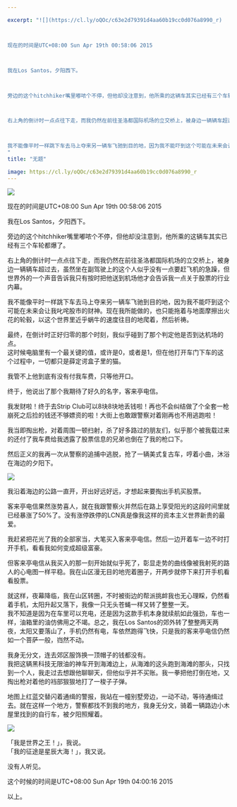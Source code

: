 ```yaml
---

excerpt: "![](https://cl.ly/oQOc/c63e2d79391d4aa60b19cc0d076a8990_r)



现在的时间是UTC+08:00 Sun Apr 19th 00:58:06 2015



我在Los Santos，夕阳西下。



旁边的这个hitchhiker嘴里嘟哝个不停，但他却没注意到，他所乘的这辆车其实已经有三个车轮都爆了。



右上角的倒计时一点点往下走，而我仍然在前往圣洛都国际机场的立交桥上，被身边一辆辆车超过去，虽然坐在副驾驶上的这个人似乎没有一点要赶飞机的急躁，但世界外的一个声音告诉我只有按时把他送到机场他才会告诉我一点关于股票的行业内幕。



我不能像平时一样跳下车去马上夺来另一辆车飞驰到目的地，因为我不能吓到这个可能在未来会让我叱咤股市的财神。现在我所能做的，也只能拖着与地面摩擦出火花的轮毂，以这个世界里近乎蜗牛的速度往目的地爬着，然后祈祷。
"
title: "无题"

image: https://cl.ly/oQOc/c63e2d79391d4aa60b19cc0d076a8990_r
---
```



![](https://cl.ly/oQOc/c63e2d79391d4aa60b19cc0d076a8990_r)

现在的时间是UTC+08:00 Sun Apr 19th 00:58:06 2015

我在Los Santos，夕阳西下。

旁边的这个hitchhiker嘴里嘟哝个不停，但他却没注意到，他所乘的这辆车其实已经有三个车轮都爆了。

右上角的倒计时一点点往下走，而我仍然在前往圣洛都国际机场的立交桥上，被身边一辆辆车超过去，虽然坐在副驾驶上的这个人似乎没有一点要赶飞机的急躁，但世界外的一个声音告诉我只有按时把他送到机场他才会告诉我一点关于股票的行业内幕。

我不能像平时一样跳下车去马上夺来另一辆车飞驰到目的地，因为我不能吓到这个可能在未来会让我叱咤股市的财神。现在我所能做的，也只能拖着与地面摩擦出火花的轮毂，以这个世界里近乎蜗牛的速度往目的地爬着，然后祈祷。

最终，在倒计时正好归零的那个时刻，我似乎碰到了那个判定他是否到达机场的点。  
这时候电脑里有一个最关键的值，或许是0，或者是1，但在他打开车门下车的这个过程中，一切都只是薛定谔盒子里的猫。

我管不上他到底有没有付我车费，只等他开口。

终于，他说出了那个我期待了好久的名字，客来亭电信。

我发财啦！终于去Strip Club可以8块8块地丢钱啦！再也不会纠结做了个全套一枪崩死之后捡的钱还不够嫖资的啦！大街上也敢跟警察对着刚再也不用逃跑啦！

我当即掏出枪，对着周围一顿扫射，杀了好多路过的朋友们，似乎那个被我载过来的还付了我车费给我透露了股票信息的兄弟也倒在了我的枪口下。

然后正义的我再一次从警察的追捕中逃脱，抢了一辆美式复古车，哼着小曲，沐浴在海边的夕阳下。

![](https://cl.ly/oPRI/b7e82fe13ef397ed72b727b5f7e54eec_r)

我沿着海边的公路一直开，开出好远好远，才想起来要掏出手机买股票。

客来亭电信果然涨势喜人，就在我跟警察火并然后在路上享受阳光的这段时间里就已经暴涨了50%了。没有涨停跌停的LCN真是像我这样的资本主义世界新贵的最爱。

我赶紧把花光了我的全部家当，大笔买入客来亭电信。然后一边开着车一边不时打开手机，看看我如何变成超级富豪。

但客来亭电信从我买入的那一刻开始就似乎死了，彰显走势的曲线像被我射死的路人的心电图一样平稳。我在山区漫无目的地兜着圈子，开两步就停下来打开手机看看股票。

就这样，夜幕降临，我在山区转圈，不时被街边的帮派挑衅我也无心理睬，仍然看着手机，太阳升起又落下，我像一只无头苍蝇一样又转了整整一天。  
我不知道是因为在车里可以充电，还是因为这款手机本身就续航如此强劲，车也一样，油箱里的油仿佛用之不竭。总之，我在Los Santos的郊外转了整整两天两夜，太阳又要落山了，手机仍然有电，车依然跑得飞快，只是我的客来亭电信仍然如一个菩萨一般，岿然不动。

我身无分文，连去郊区服饰换一顶帽子的钱都没有。  
我把这辆黑科技无限油的神车开到海滩边上，从海滩的这头跑到海滩的那头，只找到一个人，我走过去想跟他聊聊天，但他似乎并不买账。我一拳把他打倒在地，又掏出枪对着他的裆部狠狠地打了一梭子子弹。

地图上红蓝交替闪着通缉的警报，我站在一幢别墅旁边，一动不动，等待通缉过去。就在这样一个地方，警察都找不到我的地方，我身无分文，骑着一辆路边小木屋里找到的自行车，被夕阳照耀着。

![](https://cl.ly/oQKi/532afca0564bc8eb76690de7cd93ecf5_r)

「我是世界之王！」，我说。  
「我的征途是星辰大海！」，我又说。

没有人听见。

这个时候的时间是UTC+08:00 Sun Apr 19th 04:00:16 2015

以上。